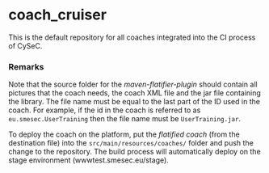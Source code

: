 # coach_cruiser

This is the default repository for all coaches integrated into the CI process of CySeC.


### Remarks

Note that the source folder for the *maven-flatifier-plugin* should contain all pictures that the coach needs, the coach XML file and the jar file containing the library.
The file name must be equal to the last part of the ID used in the coach. For example, if the id in the coach is referred to as `eu.smesec.UserTraining` then the file name must be `UserTraining.jar`.

To deploy the coach on the platform, put the _flatified coach_ (from the destination file) into the `src/main/resources/coaches/` folder and push the change to the repository.
The build process will automatically deploy on the stage environment (wwwtest.smesec.eu/stage).
